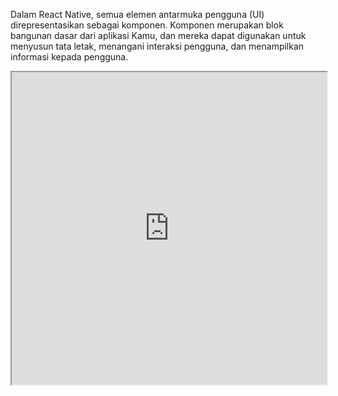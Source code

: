 Dalam React Native, semua elemen antarmuka pengguna (UI) direpresentasikan sebagai komponen. Komponen merupakan blok bangunan dasar dari aplikasi Kamu, dan mereka dapat digunakan untuk menyusun tata letak, menangani interaksi pengguna, dan menampilkan informasi kepada pengguna.

<iframe src="https://snack.expo.dev/@doltons/konsep-dasar-component" height="500" width="100%"></iframe>
